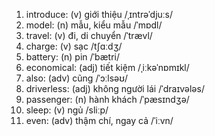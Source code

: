 1. introduce: (v) giới thiệu /ˌɪntrəˈdjuːs/
2. model: (n) mẫu, kiểu mẫu /ˈmɒdl/
3. travel: (v) đi, di chuyển /ˈtrævl/
4. charge: (v) sạc /tʃɑːdʒ/
5. battery: (n) pin /ˈbætri/
6. economical: (adj) tiết kiệm /ˌiːkəˈnɒmɪkl/
7. also: (adv) cũng /ˈɔːlsəʊ/
8. driverless: (adj) không người lái /ˈdraɪvələs/
9. passenger: (n) hành khách /ˈpæsɪndʒə/
10. sleep: (v) ngủ /sliːp/
11. even: (adv) thậm chí, ngay cả /ˈiːvn/
